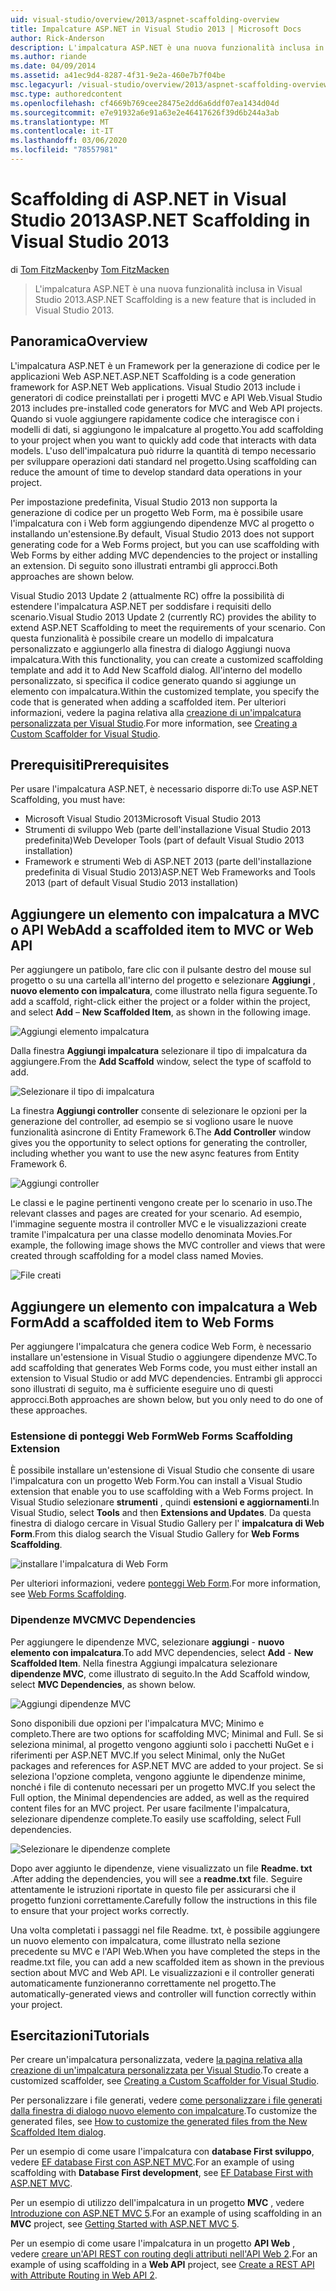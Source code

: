 ```yaml
---
uid: visual-studio/overview/2013/aspnet-scaffolding-overview
title: Impalcature ASP.NET in Visual Studio 2013 | Microsoft Docs
author: Rick-Anderson
description: L'impalcatura ASP.NET è una nuova funzionalità inclusa in Visual Studio 2013.
ms.author: riande
ms.date: 04/09/2014
ms.assetid: a41ec9d4-8287-4f31-9e2a-460e7b7f04be
msc.legacyurl: /visual-studio/overview/2013/aspnet-scaffolding-overview
msc.type: authoredcontent
ms.openlocfilehash: cf4669b769cee28475e2dd6a6ddf07ea1434d04d
ms.sourcegitcommit: e7e91932a6e91a63e2e46417626f39d6b244a3ab
ms.translationtype: MT
ms.contentlocale: it-IT
ms.lasthandoff: 03/06/2020
ms.locfileid: "78557981"
---
```

# <a name="aspnet-scaffolding-in-visual-studio-2013"></a><span data-ttu-id="1991e-103">Scaffolding di ASP.NET in Visual Studio 2013</span><span class="sxs-lookup"><span data-stu-id="1991e-103">ASP.NET Scaffolding in Visual Studio 2013</span></span>

<span data-ttu-id="1991e-104">di [Tom FitzMacken](https://github.com/tfitzmac)</span><span class="sxs-lookup"><span data-stu-id="1991e-104">by [Tom FitzMacken](https://github.com/tfitzmac)</span></span>

> <span data-ttu-id="1991e-105">L'impalcatura ASP.NET è una nuova funzionalità inclusa in Visual Studio 2013.</span><span class="sxs-lookup"><span data-stu-id="1991e-105">ASP.NET Scaffolding is a new feature that is included in Visual Studio 2013.</span></span>

## <a name="overview"></a><span data-ttu-id="1991e-106">Panoramica</span><span class="sxs-lookup"><span data-stu-id="1991e-106">Overview</span></span>

<span data-ttu-id="1991e-107">L'impalcatura ASP.NET è un Framework per la generazione di codice per le applicazioni Web ASP.NET.</span><span class="sxs-lookup"><span data-stu-id="1991e-107">ASP.NET Scaffolding is a code generation framework for ASP.NET Web applications.</span></span> <span data-ttu-id="1991e-108">Visual Studio 2013 include i generatori di codice preinstallati per i progetti MVC e API Web.</span><span class="sxs-lookup"><span data-stu-id="1991e-108">Visual Studio 2013 includes pre-installed code generators for MVC and Web API projects.</span></span> <span data-ttu-id="1991e-109">Quando si vuole aggiungere rapidamente codice che interagisce con i modelli di dati, si aggiungono le impalcature al progetto.</span><span class="sxs-lookup"><span data-stu-id="1991e-109">You add scaffolding to your project when you want to quickly add code that interacts with data models.</span></span> <span data-ttu-id="1991e-110">L'uso dell'impalcatura può ridurre la quantità di tempo necessario per sviluppare operazioni dati standard nel progetto.</span><span class="sxs-lookup"><span data-stu-id="1991e-110">Using scaffolding can reduce the amount of time to develop standard data operations in your project.</span></span>

<span data-ttu-id="1991e-111">Per impostazione predefinita, Visual Studio 2013 non supporta la generazione di codice per un progetto Web Form, ma è possibile usare l'impalcatura con i Web form aggiungendo dipendenze MVC al progetto o installando un'estensione.</span><span class="sxs-lookup"><span data-stu-id="1991e-111">By default, Visual Studio 2013 does not support generating code for a Web Forms project, but you can use scaffolding with Web Forms by either adding MVC dependencies to the project or installing an extension.</span></span> <span data-ttu-id="1991e-112">Di seguito sono illustrati entrambi gli approcci.</span><span class="sxs-lookup"><span data-stu-id="1991e-112">Both approaches are shown below.</span></span>

<span data-ttu-id="1991e-113">Visual Studio 2013 Update 2 (attualmente RC) offre la possibilità di estendere l'impalcatura ASP.NET per soddisfare i requisiti dello scenario.</span><span class="sxs-lookup"><span data-stu-id="1991e-113">Visual Studio 2013 Update 2 (currently RC) provides the ability to extend ASP.NET Scaffolding to meet the requirements of your scenario.</span></span> <span data-ttu-id="1991e-114">Con questa funzionalità è possibile creare un modello di impalcatura personalizzato e aggiungerlo alla finestra di dialogo Aggiungi nuova impalcatura.</span><span class="sxs-lookup"><span data-stu-id="1991e-114">With this functionality, you can create a customized scaffolding template and add it to Add New Scaffold dialog.</span></span> <span data-ttu-id="1991e-115">All'interno del modello personalizzato, si specifica il codice generato quando si aggiunge un elemento con impalcatura.</span><span class="sxs-lookup"><span data-stu-id="1991e-115">Within the customized template, you specify the code that is generated when adding a scaffolded item.</span></span> <span data-ttu-id="1991e-116">Per ulteriori informazioni, vedere la pagina relativa alla [creazione di un'impalcatura personalizzata per Visual Studio](https://go.microsoft.com/fwlink/p/?LinkId=395029).</span><span class="sxs-lookup"><span data-stu-id="1991e-116">For more information, see [Creating a Custom Scaffolder for Visual Studio](https://go.microsoft.com/fwlink/p/?LinkId=395029).</span></span>

## <a name="prerequisites"></a><span data-ttu-id="1991e-117">Prerequisiti</span><span class="sxs-lookup"><span data-stu-id="1991e-117">Prerequisites</span></span>

<span data-ttu-id="1991e-118">Per usare l'impalcatura ASP.NET, è necessario disporre di:</span><span class="sxs-lookup"><span data-stu-id="1991e-118">To use ASP.NET Scaffolding, you must have:</span></span>

- <span data-ttu-id="1991e-119">Microsoft Visual Studio 2013</span><span class="sxs-lookup"><span data-stu-id="1991e-119">Microsoft Visual Studio 2013</span></span>
- <span data-ttu-id="1991e-120">Strumenti di sviluppo Web (parte dell'installazione Visual Studio 2013 predefinita)</span><span class="sxs-lookup"><span data-stu-id="1991e-120">Web Developer Tools (part of default Visual Studio 2013 installation)</span></span>
- <span data-ttu-id="1991e-121">Framework e strumenti Web di ASP.NET 2013 (parte dell'installazione predefinita di Visual Studio 2013)</span><span class="sxs-lookup"><span data-stu-id="1991e-121">ASP.NET Web Frameworks and Tools 2013 (part of default Visual Studio 2013 installation)</span></span>

## <a name="add-a-scaffolded-item-to-mvc-or-web-api"></a><span data-ttu-id="1991e-122">Aggiungere un elemento con impalcatura a MVC o API Web</span><span class="sxs-lookup"><span data-stu-id="1991e-122">Add a scaffolded item to MVC or Web API</span></span>

<span data-ttu-id="1991e-123">Per aggiungere un patibolo, fare clic con il pulsante destro del mouse sul progetto o su una cartella all'interno del progetto e selezionare **Aggiungi** , **nuovo elemento con impalcatura**, come illustrato nella figura seguente.</span><span class="sxs-lookup"><span data-stu-id="1991e-123">To add a scaffold, right-click either the project or a folder within the project, and select **Add** – **New Scaffolded Item**, as shown in the following image.</span></span>

![Aggiungi elemento impalcatura](aspnet-scaffolding-overview/_static/image1.png)

<span data-ttu-id="1991e-125">Dalla finestra **Aggiungi impalcatura** selezionare il tipo di impalcatura da aggiungere.</span><span class="sxs-lookup"><span data-stu-id="1991e-125">From the **Add Scaffold** window, select the type of scaffold to add.</span></span>

![Selezionare il tipo di impalcatura](aspnet-scaffolding-overview/_static/image2.png)

<span data-ttu-id="1991e-127">La finestra **Aggiungi controller** consente di selezionare le opzioni per la generazione del controller, ad esempio se si vogliono usare le nuove funzionalità asincrone di Entity Framework 6.</span><span class="sxs-lookup"><span data-stu-id="1991e-127">The **Add Controller** window gives you the opportunity to select options for generating the controller, including whether you want to use the new async features from Entity Framework 6.</span></span>

![Aggiungi controller](aspnet-scaffolding-overview/_static/image3.png)

<span data-ttu-id="1991e-129">Le classi e le pagine pertinenti vengono create per lo scenario in uso.</span><span class="sxs-lookup"><span data-stu-id="1991e-129">The relevant classes and pages are created for your scenario.</span></span> <span data-ttu-id="1991e-130">Ad esempio, l'immagine seguente mostra il controller MVC e le visualizzazioni create tramite l'impalcatura per una classe modello denominata Movies.</span><span class="sxs-lookup"><span data-stu-id="1991e-130">For example, the following image shows the MVC controller and views that were created through scaffolding for a model class named Movies.</span></span>

![File creati](aspnet-scaffolding-overview/_static/image4.png)

## <a name="add-a-scaffolded-item-to-web-forms"></a><span data-ttu-id="1991e-132">Aggiungere un elemento con impalcatura a Web Form</span><span class="sxs-lookup"><span data-stu-id="1991e-132">Add a scaffolded item to Web Forms</span></span>

<span data-ttu-id="1991e-133">Per aggiungere l'impalcatura che genera codice Web Form, è necessario installare un'estensione in Visual Studio o aggiungere dipendenze MVC.</span><span class="sxs-lookup"><span data-stu-id="1991e-133">To add scaffolding that generates Web Forms code, you must either install an extension to Visual Studio or add MVC dependencies.</span></span> <span data-ttu-id="1991e-134">Entrambi gli approcci sono illustrati di seguito, ma è sufficiente eseguire uno di questi approcci.</span><span class="sxs-lookup"><span data-stu-id="1991e-134">Both approaches are shown below, but you only need to do one of these approaches.</span></span>

### <a name="web-forms-scaffolding-extension"></a><span data-ttu-id="1991e-135">Estensione di ponteggi Web Form</span><span class="sxs-lookup"><span data-stu-id="1991e-135">Web Forms Scaffolding Extension</span></span>

<span data-ttu-id="1991e-136">È possibile installare un'estensione di Visual Studio che consente di usare l'impalcatura con un progetto Web Form.</span><span class="sxs-lookup"><span data-stu-id="1991e-136">You can install a Visual Studio extension that enable you to use scaffolding with a Web Forms project.</span></span> <span data-ttu-id="1991e-137">In Visual Studio selezionare **strumenti** , quindi **estensioni e aggiornamenti**.</span><span class="sxs-lookup"><span data-stu-id="1991e-137">In Visual Studio, select **Tools** and then **Extensions and Updates**.</span></span> <span data-ttu-id="1991e-138">Da questa finestra di dialogo cercare in Visual Studio Gallery per l' **impalcatura di Web Form**.</span><span class="sxs-lookup"><span data-stu-id="1991e-138">From this dialog search the Visual Studio Gallery for **Web Forms Scaffolding**.</span></span>

![installare l'impalcatura di Web Form](aspnet-scaffolding-overview/_static/image5.png)

<span data-ttu-id="1991e-140">Per ulteriori informazioni, vedere [ponteggi Web Form](https://go.microsoft.com/fwlink/p/?LinkId=396478).</span><span class="sxs-lookup"><span data-stu-id="1991e-140">For more information, see [Web Forms Scaffolding](https://go.microsoft.com/fwlink/p/?LinkId=396478).</span></span>

### <a name="mvc-dependencies"></a><span data-ttu-id="1991e-141">Dipendenze MVC</span><span class="sxs-lookup"><span data-stu-id="1991e-141">MVC Dependencies</span></span>

<span data-ttu-id="1991e-142">Per aggiungere le dipendenze MVC, selezionare **aggiungi** - **nuovo elemento con impalcatura**.</span><span class="sxs-lookup"><span data-stu-id="1991e-142">To add MVC dependencies, select **Add** - **New Scaffolded Item**.</span></span> <span data-ttu-id="1991e-143">Nella finestra Aggiungi impalcatura selezionare **dipendenze MVC**, come illustrato di seguito.</span><span class="sxs-lookup"><span data-stu-id="1991e-143">In the Add Scaffold window, select **MVC Dependencies**, as shown below.</span></span>

![Aggiungi dipendenze MVC](aspnet-scaffolding-overview/_static/image6.png)

<span data-ttu-id="1991e-145">Sono disponibili due opzioni per l'impalcatura MVC; Minimo e completo.</span><span class="sxs-lookup"><span data-stu-id="1991e-145">There are two options for scaffolding MVC; Minimal and Full.</span></span> <span data-ttu-id="1991e-146">Se si seleziona minimal, al progetto vengono aggiunti solo i pacchetti NuGet e i riferimenti per ASP.NET MVC.</span><span class="sxs-lookup"><span data-stu-id="1991e-146">If you select Minimal, only the NuGet packages and references for ASP.NET MVC are added to your project.</span></span> <span data-ttu-id="1991e-147">Se si seleziona l'opzione completa, vengono aggiunte le dipendenze minime, nonché i file di contenuto necessari per un progetto MVC.</span><span class="sxs-lookup"><span data-stu-id="1991e-147">If you select the Full option, the Minimal dependencies are added, as well as the required content files for an MVC project.</span></span> <span data-ttu-id="1991e-148">Per usare facilmente l'impalcatura, selezionare dipendenze complete.</span><span class="sxs-lookup"><span data-stu-id="1991e-148">To easily use scaffolding, select Full dependencies.</span></span>

![Selezionare le dipendenze complete](aspnet-scaffolding-overview/_static/image7.png)

<span data-ttu-id="1991e-150">Dopo aver aggiunto le dipendenze, viene visualizzato un file **Readme. txt** .</span><span class="sxs-lookup"><span data-stu-id="1991e-150">After adding the dependencies, you will see a **readme.txt** file.</span></span> <span data-ttu-id="1991e-151">Seguire attentamente le istruzioni riportate in questo file per assicurarsi che il progetto funzioni correttamente.</span><span class="sxs-lookup"><span data-stu-id="1991e-151">Carefully follow the instructions in this file to ensure that your project works correctly.</span></span>

<span data-ttu-id="1991e-152">Una volta completati i passaggi nel file Readme. txt, è possibile aggiungere un nuovo elemento con impalcatura, come illustrato nella sezione precedente su MVC e l'API Web.</span><span class="sxs-lookup"><span data-stu-id="1991e-152">When you have completed the steps in the readme.txt file, you can add a new scaffolded item as shown in the previous section about MVC and Web API.</span></span> <span data-ttu-id="1991e-153">Le visualizzazioni e il controller generati automaticamente funzioneranno correttamente nel progetto.</span><span class="sxs-lookup"><span data-stu-id="1991e-153">The automatically-generated views and controller will function correctly within your project.</span></span>

## <a name="tutorials"></a><span data-ttu-id="1991e-154">Esercitazioni</span><span class="sxs-lookup"><span data-stu-id="1991e-154">Tutorials</span></span>

<span data-ttu-id="1991e-155">Per creare un'impalcatura personalizzata, vedere [la pagina relativa alla creazione di un'impalcatura personalizzata per Visual Studio](https://go.microsoft.com/fwlink/p/?LinkId=395029).</span><span class="sxs-lookup"><span data-stu-id="1991e-155">To create a customized scaffolder, see [Creating a Custom Scaffolder for Visual Studio](https://go.microsoft.com/fwlink/p/?LinkId=395029).</span></span>

<span data-ttu-id="1991e-156">Per personalizzare i file generati, vedere [come personalizzare i file generati dalla finestra di dialogo nuovo elemento con impalcature](https://blogs.msdn.com/b/webdev/archive/2013/12/26/how-to-customize-the-generated-files-from-the-new-scaffolded-item-dialog.aspx).</span><span class="sxs-lookup"><span data-stu-id="1991e-156">To customize the generated files, see [How to customize the generated files from the New Scaffolded Item dialog](https://blogs.msdn.com/b/webdev/archive/2013/12/26/how-to-customize-the-generated-files-from-the-new-scaffolded-item-dialog.aspx).</span></span>

<span data-ttu-id="1991e-157">Per un esempio di come usare l'impalcatura con **database First sviluppo**, vedere [EF database First con ASP.NET MVC](../../../mvc/overview/getting-started/database-first-development/setting-up-database.md).</span><span class="sxs-lookup"><span data-stu-id="1991e-157">For an example of using scaffolding with **Database First development**, see [EF Database First with ASP.NET MVC](../../../mvc/overview/getting-started/database-first-development/setting-up-database.md).</span></span>

<span data-ttu-id="1991e-158">Per un esempio di utilizzo dell'impalcatura in un progetto **MVC** , vedere [Introduzione con ASP.NET MVC 5](../../../mvc/overview/getting-started/introduction/getting-started.md).</span><span class="sxs-lookup"><span data-stu-id="1991e-158">For an example of using scaffolding in an **MVC** project, see [Getting Started with ASP.NET MVC 5](../../../mvc/overview/getting-started/introduction/getting-started.md).</span></span>

<span data-ttu-id="1991e-159">Per un esempio di come usare l'impalcatura in un progetto **API Web** , vedere [creare un'API REST con routing degli attributi nell'API Web 2](../../../web-api/overview/web-api-routing-and-actions/create-a-rest-api-with-attribute-routing.md).</span><span class="sxs-lookup"><span data-stu-id="1991e-159">For an example of using scaffolding in a **Web API** project, see [Create a REST API with Attribute Routing in Web API 2](../../../web-api/overview/web-api-routing-and-actions/create-a-rest-api-with-attribute-routing.md).</span></span>
